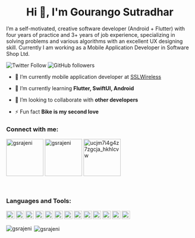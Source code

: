 
<h1 align="center">Hi 👋, I'm Gourango Sutradhar</h1>
I’m a self-motivated, creative software developer (Android + Flutter) with four years of practice and 3+ years of job experience, specializing in solving problems and various algorithms with an excellent UX designing skill. Currently I am working as a Mobile Application Developer in Software Shop Ltd.

![Twitter Follow](https://img.shields.io/twitter/follow/gsrajeni?label=gsrajeni&logo=twitter&style=for-the-badge)
![GitHub followers](https://img.shields.io/github/followers/gsrajeni?logo=GitHub&style=for-the-badge)

- 🔭 I’m currently mobile application developer at [SSLWireless](https://www.sslwireless.com/)

- 🌱 I’m currently learning **Flutter, SwiftUI, Android**

- 👯 I’m looking to collaborate with **other developers**

- ⚡ Fun fact **Bike is my second love**
### Connect with me:

<a href="https://twitter.com/gsrajeni" target="blank"><img src="https://bitcoinlasvegas.net/wp-content/uploads/2015/07/Follow_on_Twitter_762.gif" alt="gsrajeni" height="100" /></a>
<a href="https://www.linkedin.com/in/gsrajeni" target="blank"><img src="https://www.besttofollowme.com/files/blog/LinkedIn%20profile%20view.png" alt="gsrajeni" height="100" /></a>
<a href="https://www.facebook.com/gsrajeni1" target="blank"><img src="https://gomez.house.gov/UploadedPhotos/HighResolution/00340779-d3b5-4706-b4a3-48c34a6ff360.png" alt="ucjm7i4g4z7zgcja_hkhlcvw" height="100" /></a>


<br />

### Languages and Tools:

<p align="left"><img src="https://www.vectorlogo.zone/logos/dartlang/dartlang-icon.svg" alt="dart" width="22" height="22"/> <img src="https://devicons.github.io/devicon/devicon.git/icons/django/django-original.svg" alt="django" width="22" height="22"/> <img src="https://www.vectorlogo.zone/logos/figma/figma-icon.svg" alt="figma" width="22" height="22"/> <img src="https://www.vectorlogo.zone/logos/firebase/firebase-icon.svg" alt="firebase" width="22" height="22"/> <img src="https://www.vectorlogo.zone/logos/pocoo_flask/pocoo_flask-icon.svg" alt="flask" width="22" height="22"/> <img src="https://www.vectorlogo.zone/logos/flutterio/flutterio-icon.svg" alt="flutter" width="22" height="22"/> <img src="https://www.vectorlogo.zone/logos/git-scm/git-scm-icon.svg" alt="git" width="22" height="22"/> <img src="https://devicons.github.io/devicon/devicon.git/icons/linux/linux-original.svg" alt="linux" width="22" height="22"/> <img src="https://devicons.github.io/devicon/devicon.git/icons/mysql/mysql-original-wordmark.svg" alt="mysql" width="22" height="22"/> <img src="https://devicons.github.io/devicon/devicon.git/icons/postgresql/postgresql-original-wordmark.svg" alt="postgresql" width="22" height="22"/> <img src="https://devicons.github.io/devicon/devicon.git/icons/python/python-original.svg" alt="python" width="22" height="22"/> <img src="https://www.vectorlogo.zone/logos/sketchapp/sketchapp-icon.svg" alt="sketch" width="22" height="22"/> <img src="https://devicons.github.io/devicon/devicon.git/icons/swift/swift-original-wordmark.svg" alt="swift" width="22" height="22"/></p>

<p><img align="left" src="https://github-readme-stats.vercel.app/api/top-langs/?username=gsrajeni&hide=html,css" alt="gsrajeni" /></p>

<p>&nbsp;<img align="center" src="https://github-readme-stats.vercel.app/api?username=gsrajeni&show_icons=true" alt="gsrajeni" /></p>
